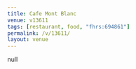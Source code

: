 ```yaml
---
title: Cafe Mont Blanc
venue: v13611
tags: [restaurant, food, "fhrs:694861"]
permalink: /v/13611/
layout: venue
---
```

null